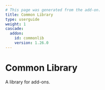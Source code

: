 ```yaml
---
# This page was generated from the add-on.
title: Common Library
type: userguide
weight: 1
cascade:
  addon:
    id: commonlib
    version: 1.26.0
---
```


# Common Library

A library for add-ons.
